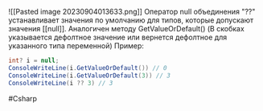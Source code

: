 ![[Pasted image 20230904013633.png]]
Оператор null объединения "??" устанавливает значения по умолчанию для типов, которые допускают значения [[null]].
Аналогичен методу GetValueOrDefault() (В скобках указывается дефолтное значение или вернется дефолтное для указанного типа переменной)
Пример:

```C#
int? i = null;
ConsoleWriteLine(i.GetValueOrDefault()) // 0
ConsoleWriteLine(i.GetValueOrDefault(3)) // 3
ConsoleWriteLine(i ?? 3) // 3
```


#Csharp 